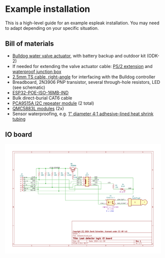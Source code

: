# Example installation

This is a high-level guide for an example espleak installation. You may need to adapt depending on your specific
situation.

## Bill of materials

 * [Bulldog water valve actuator](https://www.econetshop.com/bulldog.html), with battery backup and outdoor kit (ODK-2)
 * If needed for extending the valve actuator cable: [PS/2 extension](https://www.amazon.com/dp/B092S5HY19)
   and [waterproof junction box](https://www.amazon.com/dp/B07TFSLLBY)
 * [2.5mm TS cable, right-angle](https://www.amazon.com/dp/B0D4Q8QTM7) for interfacing with the Bulldog controller
 * Breadboard, 2N3906 PNP transistor, several through-hole resistors, LED (see schematic)
 * [ESP32-POE-ISO-16MB-IND](https://www.olimex.com/Products/IoT/ESP32/ESP32-POE-ISO/)
 * Bulk direct-burial CAT6 cable
 * [PCA9515A I2C repeater module](https://www.amazon.com/dp/B0BG2BLKVJ) (2 total)
 * [QMC5883L modules](https://www.olimex.com/Products/Modules/Sensors/MOD-HMC5883L/) (2x)
 * Sensor waterproofing, e.g. [1" diameter 4:1 adhesive-lined heat shrink tubing](https://www.amazon.com/dp/B0B616X94M)

## IO board

![Schematic](ioboard.svg)

